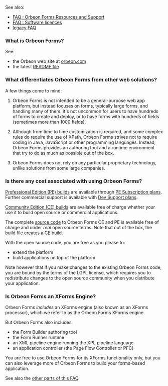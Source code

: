 See also:

- [FAQ : Orbeon Forms Resources and Support](./FAQ-:-Orbeon-Forms-Resources-and-Support)
- [FAQ : Software licences](./FAQ:-Software-licences)
- [legacy FAQ](https://sites.google.com/a/orbeon.com/forms/orbeon-forms-faq?pli=1)

### What is Orbeon Forms?

See:

- the Orbeon web site at [orbeon.com](http://www.orbeon.com/)
- the latest [README file](https://github.com/orbeon/orbeon-forms/blob/master/README.md)

### What differentiates Orbeon Forms from other web solutions?

A few things come to mind:

1. Orbeon Forms is not intended to be a general-purpose web app platform, but instead focuses on forms, typically large forms, and handling many of them. It's not uncommon for users to have hundreds of forms to create and deploy, or to have forms with hundreds of fields (sometimes more than 1000 fields).

2. Although from time to time customization is required, and some complex rules do require the use of XPath, Orbeon Forms strives not to require coding in Java, JavaScript or other programming languages. Instead, Orbeon Forms provides an authoring tool and a runtime environment that try to do as much as possible out of the box.

3. Orbeon Forms does not rely on any particular proprietary technology, unlike solutions from some large companies.

### Is there any cost associated with using Orbeon Forms?

[Professional Edition (PE) builds](http://www.orbeon.com/download) are available through [PE Subscription plans](http://www.orbeon.com/pricing). Further commercial support is available with [Dev Support plans](http://www.orbeon.com/services).

[Community Edition (CE) builds](http://www.orbeon.com/download) are available free of charge whether your use it to build open source or commercial applications.

The complete [source code](github.com/orbeon/orbeon-forms/) to Orbeon Forms CE and PE is available free of charge and under *real* open source terms. Note that out of the box, the build file creates a CE build.

With the open source code, you are free as you please to:

- extend the platform
- build applications on top of the platform

Note however that if you make changes to the existing Orbeon Forms code, you are bound by the terms of the LGPL license, which requires you to redistribute changes to the open source community when you distribute your application.

### Is Orbeon Forms an XForms Engine?

Orbeon Forms *includes* an XForms engine (also known as an XForms processor), which we refer to as the Orbeon Forms XForms engine.

But Orbeon Forms also includes:

- the Form Builder authoring tool
- the Form Runner runtime
- an XML pipeline engine running the XPL pipeline language
- an application controller (the Page Flow Controller or PFC)

You are free to use Orbeon Forms for its XForms functionality only, but you can also leverage more of Orbeon Forms to build your forms-based application.

See also the [other parts of this FAQ](https://sites.google.com/a/orbeon.com/forms/orbeon-forms-faq?pli=1).
